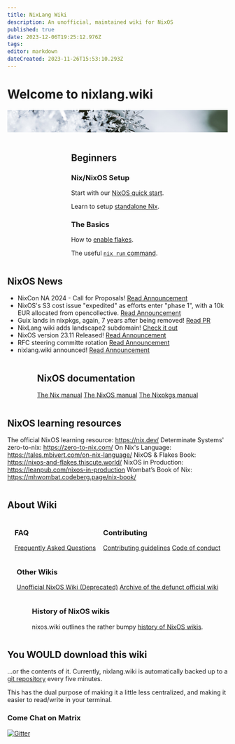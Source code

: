 ```yaml
---
title: NixLang Wiki
description: An unofficial, maintained wiki for NixOS
published: true
date: 2023-12-06T19:25:12.976Z
tags: 
editor: markdown
dateCreated: 2023-11-26T15:53:10.293Z
---
```


# Welcome to nixlang.wiki
![nixlang-header-crop2.jpg](/nixlang-header-crop2.jpg)

<div style="display: flex; flex-wrap: wrap; justify-content: space-evenly; align-items: flex-start; flex-grow: 4;">

<div class="landing-item">
  
## Beginners
### Nix/NixOS Setup

Start with our [NixOS quick start](/nixos/Quick_Start).

Learn to setup [standalone Nix](/nix/Setup).
  
### The Basics
  
How to [enable flakes](/nix/experimental_features).
  
The useful [`nix run` command](/nix/nix_run).
  
</div>
  
<div id="nix-news" class="landing-item">

## NixOS News
   
- NixCon NA 2024 - Call for Proposals! [Read Announcement](https://discourse.nixos.org/t/nixcon-na-2024-call-for-proposals/36491)
- NixOS's S3 cost issue "expedited" as efforts enter "phase 1", with a 10k EUR allocated from opencollective. [Read Announcement](https://discourse.nixos.org/t/nixos-s3-long-term-resolution-phase-1/36493)
- Guix lands in nixpkgs, again, 7 years after being removed! [Read PR](https://github.com/NixOS/nixpkgs/pull/264331)
- NixLang wiki adds landscape2 subdomain! [Check it out](https://landscape.nixlang.wiki/)
- NixOS version 23.11 Released! [Read Announcement](https://discourse.nixos.org/t/nixos-23-11-released/36210)
- RFC steering committe rotation [Read Announcement](https://discourse.nixos.org/t/rfc-steering-committee-rotation-2023-24)
- nixlang.wiki announced! [Read Announcement](https://discourse.nixos.org/t/announcing-nixlang-wiki)
  
</div>
  
<div class="landing-item">
  
## NixOS documentation
[The Nix manual](https://nixos.org/manual/nix/stable/)
[The NixOS manual](https://nixos.org/manual/nixos/stable/)
[The Nixpkgs manual](https://nixos.org/manual/nixpkgs/stable/)
  
</div>

<div class="landing-item">
  
## NixOS learning resources

The official NixOS learning resource: https://nix.dev/
Determinate Systems' zero-to-nix: https://zero-to-nix.com/
On Nix's Language: https://tales.mbivert.com/on-nix-language/
NixOS & Flakes Book: https://nixos-and-flakes.thiscute.world/
NixOS in Production: https://leanpub.com/nixos-in-production
Wombat’s Book of Nix: https://mhwombat.codeberg.page/nix-book/
  
</div>

</div>

## About Wiki
<div style="display: flex; flex-wrap: wrap; justify-content: space-evenly; align-items: flex-start; flex-grow: 4;">

<div class="landing-item">
  
### FAQ
[Frequently Asked Questions](/faq)
  
</div>
  
<div class="landing-item">

### Contributing
[Contributing guidelines](/meta/contributing_guidelines)
[Code of conduct](/meta/code_of_conduct)
  
</div>
  
<div class="landing-item">
  
### Other Wikis
[Unofficial NixOS Wiki (Deprecated)](https://nixos.wiki)
[Archive of the defunct official wiki](https://web.archive.org/web/20170830114339/https://nixos.org/~eelco/wiki-20160212.xml.gz)

</div>
  
<div class="landing-item">

### History of NixOS wikis
nixos.wiki outlines the rather bumpy [history of NixOS wikis](https://nixos.wiki/wiki/NixOS_Wiki:History).
  
</div>

</div>

## You WOULD download this wiki
...or the contents of it. Currently, nixlang.wiki is automatically backed up to a [git repository](https://github.com/nixlang-wiki/nixlang-wiki) every five minutes.

This has the dual purpose of making it a little less centralized, and making it easier to read/write in your terminal.
  
### Come Chat on Matrix

<a href="https://matrix.to/#/#nixlangwiki:gitter.im"><img alt="Gitter" src="https://img.shields.io/gitter/room/eza-community/eza?logo=element&link=https%3A%2F%2Fapp.gitter.im%2F%23%2Froom%2F%23eza%3Agitter.im&link=Gitter%20matrix%20room%20for%20Eza" width=200></a>